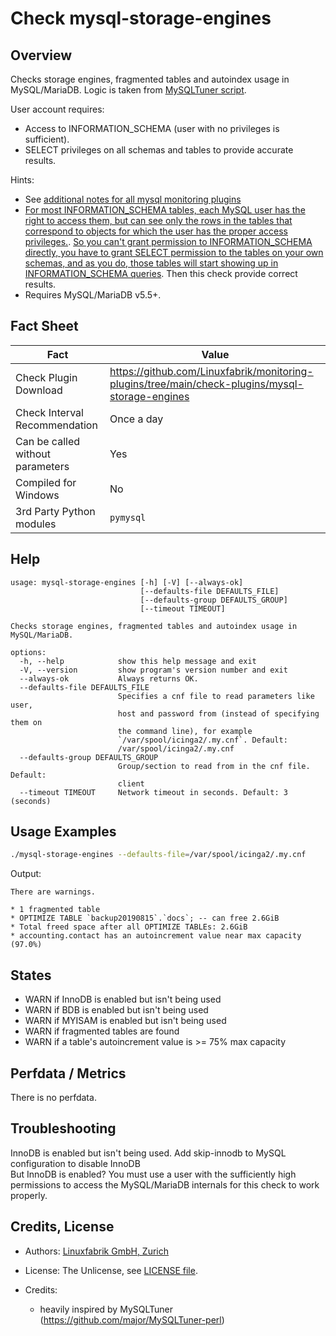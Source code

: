 # Check mysql-storage-engines

## Overview

Checks storage engines, fragmented tables and autoindex usage in MySQL/MariaDB. Logic is taken from [MySQLTuner script](https://github.com/major/MySQLTuner-perl).

User account requires:

* Access to INFORMATION_SCHEMA (user with no privileges is sufficient).
* SELECT privileges on all schemas and tables to provide accurate results.

Hints:

* See [additional notes for all mysql monitoring plugins](https://github.com/Linuxfabrik/monitoring-plugins/blob/main/PLUGINS-MYSQL.md)
* [For most INFORMATION_SCHEMA tables, each MySQL user has the right to access them, but can see only the rows in the tables that correspond to objects for which the user has the proper access privileges.](https://dev.mysql.com/doc/refman/5.7/en/information-schema-introduction.html#information-schema-privileges). [So you can't grant permission to INFORMATION_SCHEMA directly, you have to grant SELECT permission to the tables on your own schemas, and as you do, those tables will start showing up in INFORMATION_SCHEMA queries](https://stackoverflow.com/questions/60499772/cannot-grant-mysql-user-access-to-information-schema-database). Then this check provide correct results.
* Requires MySQL/MariaDB v5.5+.


## Fact Sheet

| Fact | Value |
|----|----|
| Check Plugin Download                 | <https://github.com/Linuxfabrik/monitoring-plugins/tree/main/check-plugins/mysql-storage-engines> |
| Check Interval Recommendation         | Once a day |
| Can be called without parameters      | Yes |
| Compiled for Windows                  | No |
| 3rd Party Python modules              | `pymysql` |


## Help

```text
usage: mysql-storage-engines [-h] [-V] [--always-ok]
                             [--defaults-file DEFAULTS_FILE]
                             [--defaults-group DEFAULTS_GROUP]
                             [--timeout TIMEOUT]

Checks storage engines, fragmented tables and autoindex usage in
MySQL/MariaDB.

options:
  -h, --help            show this help message and exit
  -V, --version         show program's version number and exit
  --always-ok           Always returns OK.
  --defaults-file DEFAULTS_FILE
                        Specifies a cnf file to read parameters like user,
                        host and password from (instead of specifying them on
                        the command line), for example
                        `/var/spool/icinga2/.my.cnf`. Default:
                        /var/spool/icinga2/.my.cnf
  --defaults-group DEFAULTS_GROUP
                        Group/section to read from in the cnf file. Default:
                        client
  --timeout TIMEOUT     Network timeout in seconds. Default: 3 (seconds)
```


## Usage Examples

```bash
./mysql-storage-engines --defaults-file=/var/spool/icinga2/.my.cnf
```

Output:

```text
There are warnings.

* 1 fragmented table
* OPTIMIZE TABLE `backup20190815`.`docs`; -- can free 2.6GiB
* Total freed space after all OPTIMIZE TABLEs: 2.6GiB
* accounting.contact has an autoincrement value near max capacity (97.0%)
```


## States

* WARN if InnoDB is enabled but isn't being used
* WARN if BDB is enabled but isn't being used
* WARN if MYISAM is enabled but isn't being used
* WARN if fragmented tables are found
* WARN if a table's autoincrement value is \>= 75% max capacity


## Perfdata / Metrics

There is no perfdata.


## Troubleshooting

InnoDB is enabled but isn't being used. Add skip-innodb to MySQL configuration to disable InnoDB  
But InnoDB is enabled? You must use a user with the sufficiently high permissions to access the MySQL/MariaDB internals for this check to work properly.


## Credits, License

* Authors: [Linuxfabrik GmbH, Zurich](https://www.linuxfabrik.ch)

* License: The Unlicense, see [LICENSE file](https://unlicense.org/).

* Credits:

    * heavily inspired by MySQLTuner (<https://github.com/major/MySQLTuner-perl>)

